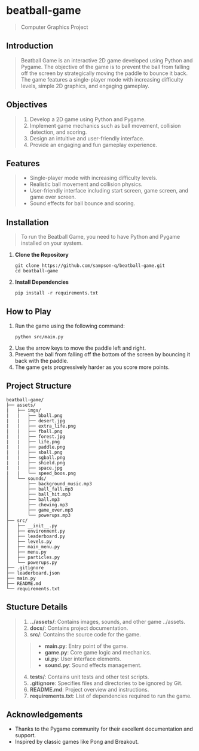 # beatball-game
> Computer Graphics Project

## Introduction
> Beatball Game is an interactive 2D game developed using Python and Pygame. The objective of the game is to prevent the ball from falling off the screen by strategically moving the paddle to bounce it back. The game features a single-player mode with increasing difficulty levels, simple 2D graphics, and engaging gameplay.

## Objectives
>1. Develop a 2D game using Python and Pygame.
>2. Implement game mechanics such as ball movement, collision detection, and scoring.
>3. Design an intuitive and user-friendly interface.
>4. Provide an engaging and fun gameplay experience.

## Features
>- Single-player mode with increasing difficulty levels.
>- Realistic ball movement and collision physics.
>- User-friendly interface including start screen, game screen, and game over screen.
>- Sound effects for ball bounce and scoring.

## Installation
>To run the Beatball Game, you need to have Python and Pygame installed on your system.
1. **Clone the Repository**
   ```
   git clone https://github.com/sampson-q/beatball-game.git
   cd beatball-game
   ```

2. **Install Dependencies**
   ```
   pip install -r requirements.txt
   ```

## How to Play
1. Run the game using the following command:
   ```
   python src/main.py
   ```
2. Use the arrow keys to move the paddle left and right.
3. Prevent the ball from falling off the bottom of the screen by bouncing it back with the paddle.
4. The game gets progressively harder as you score more points.

## Project Structure
```
beatball-game/
├── assets/
|   ├── imgs/
|   |   ├── bball.png
|   |   ├── desert.jpg
|   |   ├── extra_life.png
|   |   ├── fball.png
|   |   ├── forest.jpg
|   |   ├── life.png
|   |   ├── paddle.png
|   |   ├── sball.png
|   |   ├── sgball.png
|   |   ├── shield.png
|   |   ├── space.jpg
|   |   └── speed_boos.png
│   └── sounds/
│       ├── background_music.mp3
│       ├── ball_fall.mp3
│       ├── ball_hit.mp3
│       ├── ball.mp3
│       ├── chewing.mp3
│       ├── game_over.mp3
│       └── powerups.mp3
├── src/
│   ├── __init__.py
│   ├── environment.py
│   ├── leaderboard.py
│   ├── levels.py
│   ├── main_menu.py
│   ├── menu.py
│   ├── particles.py
│   └── powerups.py
├── .gitignore
├── leaderboard.json
├── main.py
├── README.md
└── requirements.txt
```

## Stucture Details
>1. **../assets/**: Contains images, sounds, and other game ../assets.
>2. **docs/**: Contains project documentation.
>3. **src/**: Contains the source code for the game.
>>  - **main.py**: Entry point of the game.
>>  - **game.py**: Core game logic and mechanics.
>>  - **ui.py**: User interface elements.
>>  - **sound.py**: Sound effects management.
>4. **tests/**: Contains unit tests and other test scripts.
>5. **.gitignore**: Specifies files and directories to be ignored by Git.
>6. **README.md**: Project overview and instructions.
>7. **requirements.txt**: List of dependencies required to run the game.

## Acknowledgements
- Thanks to the Pygame community for their excellent documentation and support.
- Inspired by classic games like Pong and Breakout.